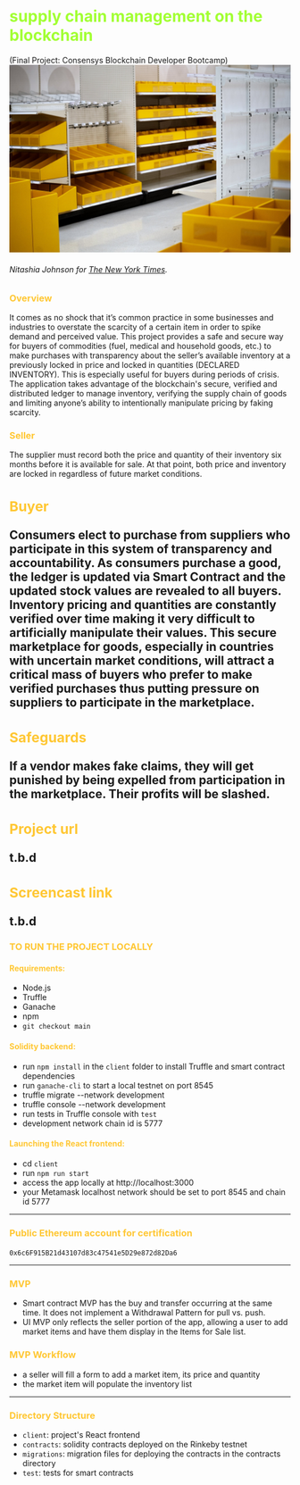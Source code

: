 
**<h1 style="color:#A2FF33">supply chain management on the blockchain</h1>**
(Final Project: Consensys Blockchain Developer Bootcamp)<br>
<img src="assets/00Shortages-1-superJumbo.jpeg" alt="Empty Shelves at Target" width="700"/><em><h6>Nitashia Johnson for [The New York Times](https://www.nytimes.com/2021/06/01/business/coronavirus-global-shortages.html). </h6></em> 


**<h3 style="color:#FFC733">Overview</h3>** 
It comes as no shock that it’s common practice in some businesses and industries to overstate the scarcity of a certain item in order to spike demand and perceived value. This project provides a safe and secure way for buyers of commodities (fuel, medical and household goods, etc.) to make purchases with transparency about the seller’s available inventory at a previously locked in price and locked in quantities (DECLARED INVENTORY). This is especially useful for buyers during periods of crisis. The application takes  advantage of the blockchain's secure, verified and distributed ledger to manage inventory, verifying the supply chain of goods and limiting anyone’s ability to intentionally manipulate pricing by faking scarcity.       

**<h3 style="color:#FFC733">Seller</h3>** 
The supplier must record both the price and quantity of their inventory six months before it is available for sale. At that point, both price and inventory are locked in regardless of future market conditions. 

**<h3 style="color:#FFC733">Buyer</h3>** 
Consumers elect to purchase from suppliers who participate in this system of transparency and accountability. As consumers purchase a good, the ledger is updated via Smart Contract and the updated stock values are revealed to all buyers. Inventory pricing and quantities are constantly verified over time making it very difficult to artificially manipulate their values. This secure marketplace for goods, especially in countries with uncertain market conditions, will attract a critical mass of buyers who prefer to make verified purchases thus putting pressure on suppliers to participate in the marketplace.
---
**<h3 style="color:#FFC733">Safeguards</h3>** 
If a vendor makes fake claims, they will get punished by being expelled from participation in the marketplace. Their profits will be slashed.   
---

**<h3 style="color:#FFC733">Project url</h3>** 
t.b.d
---
**<h3 style="color:#FFC733">Screencast link</h3>** 
t.b.d
---
**<h3 style="color:#FFC733">TO RUN THE PROJECT LOCALLY</h3>** 
**<h4 style="color:#FFC733">Requirements:</h4>** 
- Node.js 
- Truffle 
- Ganache
- npm
- ```git checkout main```

**<h4 style="color:#FFC733">Solidity backend:</h4>** 
- run ```npm install``` in the ```client``` folder to install Truffle and smart contract dependencies
- run ```ganache-cli``` to start a local testnet on port 8545 
- truffle migrate --network development
- truffle console --network development
- run tests in Truffle console with ```test```
- development network chain id is 5777

**<h4 style="color:#FFC733">Launching the React frontend:</h4>** 
- cd ```client```
- run ```npm run start```
- access the app locally at http://localhost:3000
- your Metamask localhost network should be set to port 8545 and chain id 5777
---
**<h3 style="color:#FFC733">Public Ethereum account for certification</h3>** 
```0x6c6F915B21d43107d83c47541e5D29e872d82Da6```

---
**<h3 style="color:#FFC733">MVP</h3>** 
- Smart contract MVP has the buy and transfer occurring at the same time. It does not implement a Withdrawal Pattern for pull vs. push. 
- UI MVP only reflects the seller portion of the app, allowing a user to add market items and have them display in the Items for Sale list.   

**<h3 style="color:#FFC733">MVP Workflow</h3>** 
- a seller will fill a form to add a market item, its price and quantity 
- the market item will populate the inventory list
---

**<h3 style="color:#FFC733">Directory Structure</h3>** 
- ``client``: project's React frontend
- ``contracts``: solidity contracts deployed on the Rinkeby testnet
- ``migrations``: migration files for deploying the contracts in the contracts directory 
- ``test``: tests for smart contracts
<p>&nbsp;</p> 






